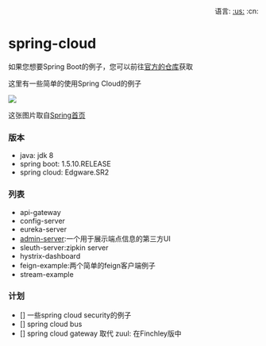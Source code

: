 <div align="right">
  语言: 
  <a title="英文" href="README.md">:us:</a>
  :cn:
</div>

# spring-cloud

如果您想要Spring Boot的例子，您可以前往[官方的仓库](https://github.com/spring-projects/spring-boot)获取    

这里有一些简单的使用Spring Cloud的例子   

![](https://spring.io/img/homepage/diagram-distributed-systems.svg)    

这张图片取自[Spring首页](https://spring.io/)   

### 版本
- java: jdk 8
- spring boot: 1.5.10.RELEASE
- spring cloud: Edgware.SR2

### 列表
- api-gateway
- config-server
- eureka-server
- [admin-server](https://github.com/codecentric/spring-boot-admin):一个用于展示端点信息的第三方UI
- sleuth-server:zipkin server
- hystrix-dashboard
- feign-example:两个简单的feign客户端例子
- stream-example

### 计划
- [] 一些spring cloud security的例子
- [] spring cloud bus
- [] spring cloud gateway 取代 zuul: 在Finchley版中

